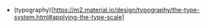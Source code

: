 - (typography)[https://m2.material.io/design/typography/the-type-system.html#applying-the-type-scale]